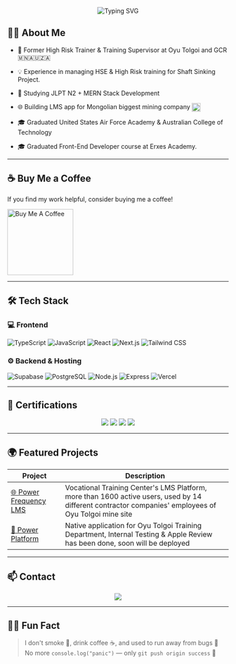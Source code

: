 <!-- Typing animation -->
<p align="center">
  <img 
    src="https://readme-typing-svg.demolab.com?font=FUbuntu+Mono&size=38&pause=100&color=F78C6B&center=true&vCenter=true&width=440&lines=Hi+I'm+Onki!;Full-Stack+Developer;JLPT+N2+Certified;Deploying+for+Japan"
    alt="Typing SVG"
  />
</p>

## 👨‍💻 About Me

- 💼 Former High Risk Trainer & Training Supervisor at Oyu Tolgoi and GCR  🇲🇳🇦🇺🇿🇦
- 💡 Experience in managing HSE & High Risk training for Shaft Sinking Project.
- 🌱 Studying JLPT N2 + MERN Stack Development 
- 🌐 Building LMS app for Mongolian biggest mining company <img src="https://yt3.googleusercontent.com/aIw0N3rapySyySHUwtgPU0MSKBhrC_LszmNoG1pfLwHIzv-IRtxQ9-bkzzD7EPYuoe9qemBt4w=s160-c-k-c0x00ffffff-no-rj" 
     alt="Oyu Tolgoi" 
     width="20" 
     height="20" 
     style="vertical-align: middle;" />

- 🎓 Graduated United States Air Force Academy & Australian College of Technology
-   🎓 Graduated Front-End Developer course at Erxes Academy. 

---

## ☕ Buy Me a Coffee

If you find my work helpful, consider buying me a coffee!

<p align="left">
  <a href="https://www.buymeacoffee.com/baljir" target="_blank">
    <img 
      src="https://cdn.buymeacoffee.com/buttons/v2/default-yellow.png" 
      alt="Buy Me A Coffee" 
      width="150"
    />
  </a>
</p>

---

## 🛠️ Tech Stack

### 💻 Frontend

![TypeScript](https://img.shields.io/badge/TypeScript-3178C6?style=for-the-badge&logo=typescript&logoColor=white)
![JavaScript](https://img.shields.io/badge/JavaScript-F7DF1E?style=for-the-badge&logo=javascript&logoColor=black)
![React](https://img.shields.io/badge/React-20232A?style=for-the-badge&logo=react&logoColor=61DAFB)
![Next.js](https://img.shields.io/badge/Next.js-000000?style=for-the-badge&logo=next.js&logoColor=white)
![Tailwind CSS](https://img.shields.io/badge/TailwindCSS-06B6D4?style=for-the-badge&logo=tailwindcss&logoColor=white)


### ⚙️ Backend & Hosting

![Supabase](https://img.shields.io/badge/Supabase-3ECF8E?style=for-the-badge&logo=supabase&logoColor=white)
![PostgreSQL](https://img.shields.io/badge/PostgreSQL-336791?style=for-the-badge&logo=postgresql&logoColor=white)
![Node.js](https://img.shields.io/badge/Node.js-339933?style=for-the-badge&logo=node.js&logoColor=white)
![Express](https://img.shields.io/badge/Express.js-000000?style=for-the-badge&logo=express&logoColor=white)
![Vercel](https://img.shields.io/badge/Vercel-000000?style=for-the-badge&logo=vercel&logoColor=white)

---

## 🏅 Certifications

<p align="center">
  <img src="https://img.shields.io/badge/JLPT-N2-brightgreen?style=for-the-badge&logo=google-translate&logoColor=white" />
  <img src="https://img.shields.io/badge/Project-Management-blue?style=for-the-badge" />
  <img src="https://img.shields.io/badge/Workplace%20VOC Trainer-orange?style=for-the-badge" />
  <img src="https://img.shields.io/badge/FrontEnd%20Developer-Certified-yellowgreen?style=for-the-badge" />
</p>

---

## 🌍 Featured Projects

| Project | Description |
|--------|-------------|
| [🌐 Power Frequency LMS ](https://highrisktraininghub.com) | Vocational Training Center's LMS Platform, more than 1600 active users, used by 14 different contractor companies' employees of Oyu Tolgoi mine site |
| [🧠 Power Platform](https://powerfrequency.io) | Native application for Oyu Tolgoi Training Department, Internal Testing & Apple Review has been done, soon will be deployed |


---

## 📫 Contact

<p align="center">
<!--   <a href="https://youtube.com/@baljiRRR"><img src="https://img.shields.io/badge/YouTube-Kittokatsu-red?style=for-the-badge&logo=youtube&logoColor=white" /></a>
  <a href="https://baljir.org"><img src="https://img.shields.io/badge/Website-baljir.org-lightgrey?style=for-the-badge&logo=google-chrome&logoColor=white" /></a> -->
  <a href="mailto:yukisydney2019@gmail.com"><img src="https://img.shields.io/badge/Email-Contact-blue?style=for-the-badge&logo=gmail&logoColor=white" /></a>
</p>

---

## 🤹‍♂️ Fun Fact

> I don't smoke 🚬, drink coffee ☕, and used to run away from bugs 🐛  
> No more `console.log("panic")` — only `git push origin success` 🚀
